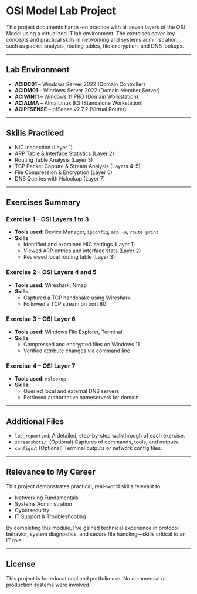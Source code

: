 # OSI Model Lab Project

This project documents hands-on practice with all seven layers of the OSI Model using a virtualized IT lab environment. The exercises cover key concepts and practical skills in networking and systems administration, such as packet analysis, routing tables, file encryption, and DNS lookups.

---

## Lab Environment

- **ACIDC01** – Windows Server 2022 (Domain Controller)
- **ACIDM01** – Windows Server 2022 (Domain Member Server)
- **ACIWIN11** – Windows 11 PRO (Domain Workstation)
- **ACIALMA** – Alma Linux 9.3 (Standalone Workstation)
- **ACIPFSENSE** – pfSense v2.7.2 (Virtual Router)

---

## Skills Practiced

- NIC Inspection (Layer 1)
- ARP Table & Interface Statistics (Layer 2)
- Routing Table Analysis (Layer 3)
- TCP Packet Capture & Stream Analysis (Layers 4–5)
- File Compression & Encryption (Layer 6)
- DNS Queries with Nslookup (Layer 7)

---

## Exercises Summary

### Exercise 1 – OSI Layers 1 to 3

- **Tools used**: Device Manager, `ipconfig`, `arp -a`, `route print`
- **Skills**:
  - Identified and examined NIC settings (Layer 1)
  - Viewed ARP entries and interface stats (Layer 2)
  - Reviewed local routing table (Layer 3)

### Exercise 2 – OSI Layers 4 and 5

- **Tools used**: Wireshark, Nmap
- **Skills**:
  - Captured a TCP handshake using Wireshark
  - Followed a TCP stream on port 80

### Exercise 3 – OSI Layer 6

- **Tools used**: Windows File Explorer, Terminal
- **Skills**:
  - Compressed and encrypted files on Windows 11
  - Verified attribute changes via command line

### Exercise 4 – OSI Layer 7

- **Tools used**: `nslookup`
- **Skills**:
  - Queried local and external DNS servers
  - Retrieved authoritative nameservers for domain

---

## Additional Files

- `lab_report.md`: A detailed, step-by-step walkthrough of each exercise.
- `screenshots/`: (Optional) Captures of commands, tools, and outputs.
- `configs/`: (Optional) Terminal outputs or network config files.

---

## Relevance to My Career

This project demonstrates practical, real-world skills relevant to:

- Networking Fundamentals
- Systems Administration
- Cybersecurity
- IT Support & Troubleshooting

By completing this module, I’ve gained technical experience in protocol behavior, system diagnostics, and secure file handling—skills critical to an IT role.

---

## License

This project is for educational and portfolio use. No commercial or production systems were involved.
